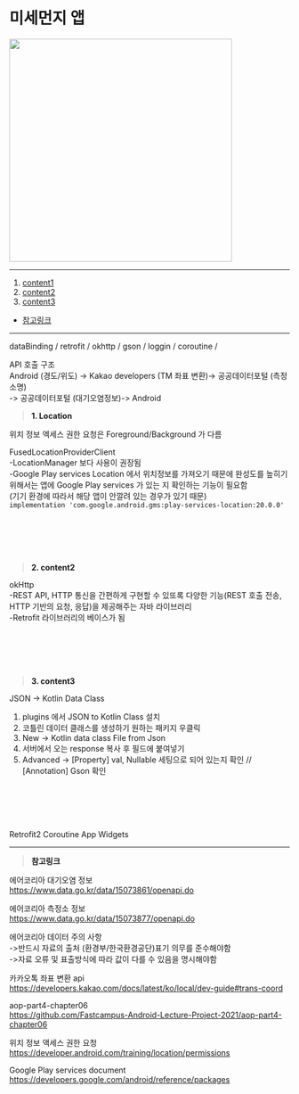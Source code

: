 # 미세먼지 앱

<img src="이미지 주소" height="400"/>

---
1. <a href = "#content1">content1</a></br>
2. <a href = "#content2">content2</a></br>
3. <a href = "#content3">content3</a></br>
* <a href = "#ref">참고링크</a>
---

dataBinding / retrofit / okhttp / gson / loggin / coroutine / 


API 호출 구조</br>
Android (경도/위도) -> Kakao developers (TM 좌표 변환)-> 공공데이터포털 (측정소명)</br>
-> 공공데이터포털 (대기오염정보)-> Android</br>

><a id = "content1">**1. Location**</a></br>

위치 정보 엑세스 권한 요청은 Foreground/Background 가 다름

FusedLocationProviderClient</br>
-LocationManager 보다 사용이 권장됨</br>
-Google Play services Location 에서 위치정보를 가져오기 때문에 완성도를 높히기 위해서는 앱에 Google Play services 가 있는 지 확인하는 기능이 필요함</br>
(기기 환경에 따라서 해당 앱이 안깔려 있는 경우가 있기 때문)</br>
`implementation 'com.google.android.gms:play-services-location:20.0.0'`</br>





<br></br>
<br></br>

><a id = "content2">**2. content2**</a></br>

okHttp</br>
-REST API, HTTP 통신을 간편하게 구현할 수 있또록 다양한 기능(REST 호출 전송, HTTP 기반의 요청, 응답)을 제공해주는 자바 라이브러리</br>
-Retrofit 라이브러리의 베이스가 됨</br>



<br></br>
<br></br>




><a id = "content3">**3. content3**</a></br>

JSON -> Kotlin Data Class</br>
1. plugins 에서 JSON to Kotlin Class 설치</br>
2. 코틀린 데이터 클래스를 생성하기 원하는 패키지 우클릭</br>
3. New -> Kotlin data class File from Json</br>
4. 서버에서 오는 response 복사 후 필드에 붙여넣기</br>
5. Advanced -> [Property] val, Nullable 세팅으로 되어 있는지 확인 // [Annotation] Gson 확인</br>

<br></br>
<br></br>

Retrofit2
Coroutine
App Widgets


---

><a id = "ref">**참고링크**</a></br>

에어코리아 대기오염 정보</br>
https://www.data.go.kr/data/15073861/openapi.do</br>

에어코리아 측정소 정보</br>
https://www.data.go.kr/data/15073877/openapi.do</br>

에어코리아 데이터 주의 사항</br>
->반드시 자료의 출처 (환경부/한국환경공단)표기 의무를 준수해야함</br>
->자료 오류 및 표출방식에 따라 값이 다를 수 있음을 명시해야함</br>

카카오톡 좌표 변환 api</br>
https://developers.kakao.com/docs/latest/ko/local/dev-guide#trans-coord</br>

aop-part4-chapter06</br>
https://github.com/Fastcampus-Android-Lecture-Project-2021/aop-part4-chapter06</br>

위치 정보 액세스 권한 요청</br>
https://developer.android.com/training/location/permissions</br>

Google Play services document</br>
https://developers.google.com/android/reference/packages</br>
